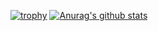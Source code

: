 <!--
**Pho3niX90/Pho3niX90** is a ✨ _special_ ✨ repository because its `README.md` (this file) appears on your GitHub profile.

Here are some ideas to get you started:

- 🔭 I’m currently working on ...
- 🌱 I’m currently learning ...
- 👯 I’m looking to collaborate on ...
- 🤔 I’m looking for help with ...
- 💬 Ask me about ...
- 📫 How to reach me: ...
- 😄 Pronouns: ...
- ⚡ Fun fact: ...
--> 
[![trophy](https://github-profile-trophy.vercel.app/?username=Pho3niX90&theme=onedark&column=-1)](https://github.com/ryo-ma/github-profile-trophy)
[![Anurag's github stats](https://github-stats-pho3nix90.vercel.app/api?username=Pho3niX90&show_icons=true&theme=radical&include_all_commits=true&count_private=true&1)](https://github.com/anuraghazra/github-readme-stats)



<!--[![willianrod's wakatime stats](https://github-readme-stats.vercel.app/api/wakatime?username=Pho3niX90)](https://github.com/anuraghazra/github-readme-stats)-->
